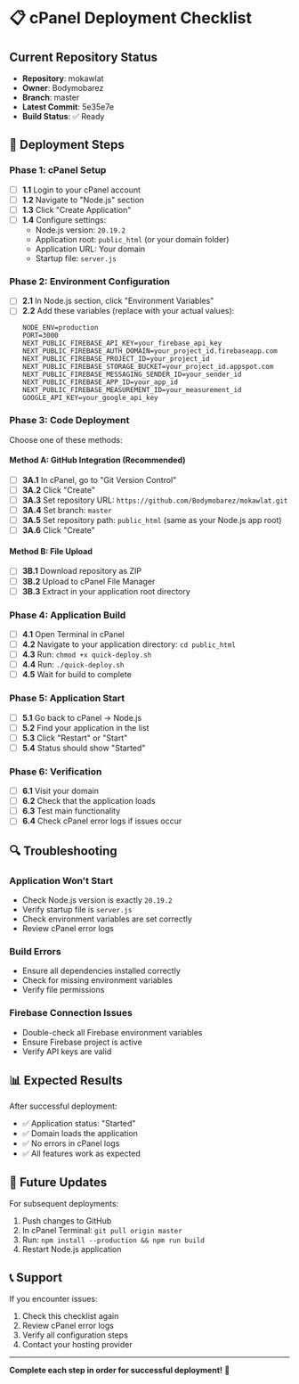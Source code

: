 # 📋 cPanel Deployment Checklist

## Current Repository Status
- **Repository**: mokawlat
- **Owner**: Bodymobarez
- **Branch**: master
- **Latest Commit**: 5e35e7e
- **Build Status**: ✅ Ready

## 🎯 Deployment Steps

### Phase 1: cPanel Setup
- [ ] **1.1** Login to your cPanel account
- [ ] **1.2** Navigate to "Node.js" section
- [ ] **1.3** Click "Create Application"
- [ ] **1.4** Configure settings:
  - Node.js version: `20.19.2`
  - Application root: `public_html` (or your domain folder)
  - Application URL: Your domain
  - Startup file: `server.js`

### Phase 2: Environment Configuration
- [ ] **2.1** In Node.js section, click "Environment Variables"
- [ ] **2.2** Add these variables (replace with your actual values):
  ```
  NODE_ENV=production
  PORT=3000
  NEXT_PUBLIC_FIREBASE_API_KEY=your_firebase_api_key
  NEXT_PUBLIC_FIREBASE_AUTH_DOMAIN=your_project_id.firebaseapp.com
  NEXT_PUBLIC_FIREBASE_PROJECT_ID=your_project_id
  NEXT_PUBLIC_FIREBASE_STORAGE_BUCKET=your_project_id.appspot.com
  NEXT_PUBLIC_FIREBASE_MESSAGING_SENDER_ID=your_sender_id
  NEXT_PUBLIC_FIREBASE_APP_ID=your_app_id
  NEXT_PUBLIC_FIREBASE_MEASUREMENT_ID=your_measurement_id
  GOOGLE_API_KEY=your_google_api_key
  ```

### Phase 3: Code Deployment
Choose one of these methods:

#### Method A: GitHub Integration (Recommended)
- [ ] **3A.1** In cPanel, go to "Git Version Control"
- [ ] **3A.2** Click "Create"
- [ ] **3A.3** Set repository URL: `https://github.com/Bodymobarez/mokawlat.git`
- [ ] **3A.4** Set branch: `master`
- [ ] **3A.5** Set repository path: `public_html` (same as your Node.js app root)
- [ ] **3A.6** Click "Create"

#### Method B: File Upload
- [ ] **3B.1** Download repository as ZIP
- [ ] **3B.2** Upload to cPanel File Manager
- [ ] **3B.3** Extract in your application root directory

### Phase 4: Application Build
- [ ] **4.1** Open Terminal in cPanel
- [ ] **4.2** Navigate to your application directory: `cd public_html`
- [ ] **4.3** Run: `chmod +x quick-deploy.sh`
- [ ] **4.4** Run: `./quick-deploy.sh`
- [ ] **4.5** Wait for build to complete

### Phase 5: Application Start
- [ ] **5.1** Go back to cPanel → Node.js
- [ ] **5.2** Find your application in the list
- [ ] **5.3** Click "Restart" or "Start"
- [ ] **5.4** Status should show "Started"

### Phase 6: Verification
- [ ] **6.1** Visit your domain
- [ ] **6.2** Check that the application loads
- [ ] **6.3** Test main functionality
- [ ] **6.4** Check cPanel error logs if issues occur

## 🔍 Troubleshooting

### Application Won't Start
- Check Node.js version is exactly `20.19.2`
- Verify startup file is `server.js`
- Check environment variables are set correctly
- Review cPanel error logs

### Build Errors
- Ensure all dependencies installed correctly
- Check for missing environment variables
- Verify file permissions

### Firebase Connection Issues
- Double-check all Firebase environment variables
- Ensure Firebase project is active
- Verify API keys are valid

## 📊 Expected Results

After successful deployment:
- ✅ Application status: "Started"
- ✅ Domain loads the application
- ✅ No errors in cPanel logs
- ✅ All features work as expected

## 🔄 Future Updates

For subsequent deployments:
1. Push changes to GitHub
2. In cPanel Terminal: `git pull origin master`
3. Run: `npm install --production && npm run build`
4. Restart Node.js application

## 📞 Support

If you encounter issues:
1. Check this checklist again
2. Review cPanel error logs
3. Verify all configuration steps
4. Contact your hosting provider

---

**Complete each step in order for successful deployment!** 🚀
